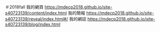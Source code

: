 ＃2018fall
我的網頁
https://mdecp2018.github.io/site-s40723139/content/index.html
我的簡報
https://mdecp2018.github.io/site-s40723139/reveal/index.html#/
我的網誌
https://mdecp2018.github.io/site-s40723139/blog/index.html
